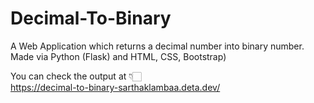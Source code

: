 # Decimal-To-Binary
A Web Application which returns a decimal number into binary number.
Made via Python (Flask) and HTML, CSS, Bootstrap)

You can check the output at 👇🏻 <br>
https://decimal-to-binary-sarthaklambaa.deta.dev/
